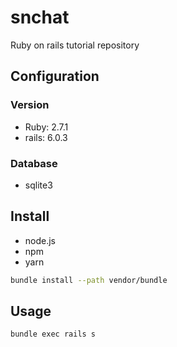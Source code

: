 # snchat

Ruby on rails tutorial repository

## Configuration

### Version

- Ruby: 2.7.1
- rails: 6.0.3

### Database

- sqlite3

## Install

- node.js
- npm
- yarn

```bash
bundle install --path vendor/bundle
```

## Usage

```bash
bundle exec rails s
```
